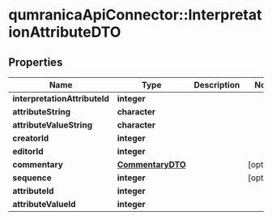 # qumranicaApiConnector::InterpretationAttributeDTO

## Properties
Name | Type | Description | Notes
------------ | ------------- | ------------- | -------------
**interpretationAttributeId** | **integer** |  | 
**attributeString** | **character** |  | 
**attributeValueString** | **character** |  | 
**creatorId** | **integer** |  | 
**editorId** | **integer** |  | 
**commentary** | [**CommentaryDTO**](CommentaryDTO.md) |  | [optional] 
**sequence** | **integer** |  | [optional] 
**attributeId** | **integer** |  | 
**attributeValueId** | **integer** |  | 



